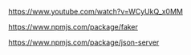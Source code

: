 https://www.youtube.com/watch?v=WCyUkQ_x0MM

https://www.npmjs.com/package/faker



https://www.npmjs.com/package/json-server

